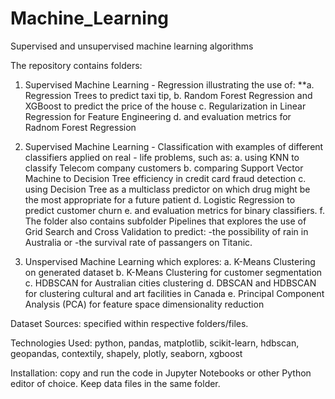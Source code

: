 # Machine_Learning
Supervised and unsupervised machine learning algorithms

The repository contains folders:

  1. Supervised Machine Learning - Regression illustrating the use of:
     **a. Regression Trees to predict taxi tip,
     b. Random Forest Regression and XGBoost to predict the price of the house
     c. Regularization in Linear Regression for Feature Engineering
     d. and evaluation metrics for Radnom Forest Regression
     
  3. Supervised Machine Learning - Classification with examples of different classifiers applied on real - life problems, such as:
     a. using KNN to classify Telecom company customers
     b. comparing Support Vector Machine to Decision Tree efficiency in credit card fraud detection
     c. using Decision Tree as a multiclass predictor on which drug might be the most appropriate for a future patient
     d. Logistic Regression to predict customer churn
     e. and evaluation metrics for binary classifiers.
     f. The folder also contains subfolder Pipelines that explores the use of Grid Search and Cross Validation to predict:
     -the possibility of rain in Australia or
     -the survival rate of passangers on Titanic.
     
  3. Unspervised Machine Learning which explores:
     a. K-Means Clustering on generated dataset 
     b. K-Means Clustering for customer segmentation
     c. HDBSCAN for Australian cities clustering
     d. DBSCAN and HDBSCAN for clustering cultural and art facilities in Canada
     e. Principal Component Analysis (PCA) for feature space dimensionality reduction  
     
Dataset Sources: specified within respective folders/files.

Technologies Used: python, pandas, matplotlib, scikit-learn, hdbscan, geopandas, contextily, shapely, plotly, seaborn, xgboost

Installation: copy and run the code in Jupyter Notebooks or other Python editor of choice. Keep data files in the same folder.





